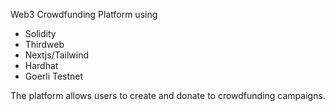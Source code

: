 Web3 Crowdfunding Platform using

* Solidity
* Thirdweb
* Nextjs/Tailwind
* Hardhat 
* Goerli Testnet 

The platform allows users to create and donate to crowdfunding campaigns. 